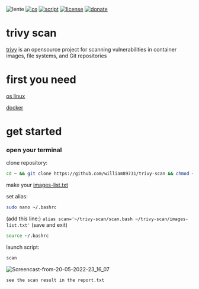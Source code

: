 ![lente](https://user-images.githubusercontent.com/68069659/169600300-9e68d3e0-8406-4eb6-a641-88525646bad3.gif)
[![os](https://img.shields.io/badge/os-linux-red)](https://www.linux.org/)
[![script](https://img.shields.io/badge/script-bash-orange)](https://www.gnu.org/software/bash/)
[![license](https://img.shields.io/badge/license-Apache--2.0-yellowgreen)](https://apache.org/licenses/LICENSE-2.0)
[![donate](https://img.shields.io/badge/donate-wango-blue)](https://www.wango.org/donate.aspx)
# trivy scan

[trivy](https://github.com/aquasecurity/trivy) is an opensource project for scanning  vulnerabilities in container images, file systems, and Git repositories

# first you need

[os linux](https://www.linux.org/pages/download/)

[docker](https://docs.docker.com/engine/install/)

# get started

### open your terminal 


clone  repository:

```bash
cd ~ && git clone https://github.com/william89731/trivy-scan && chmod +X ~/trivy-scan/scan.bash
```
make your [images-list.txt](https://github.com/william89731/trivy-scan/blob/main/images-list.txt)

set alias:

```bash
sudo nano ~/.bashrc
```
(add this line:) ``` alias scan='~/trivy-scan/scan.bash ~/trivy-scan/images-list.txt' ```  (save and exit)

```bash
source ~/.bashrc
```

launch script:

```bash
scan
```

![Screencast-from-20-05-2022-23_16_07](https://user-images.githubusercontent.com/68069659/169612305-a9ff1a80-ae9e-47a0-be13-50efe92562ed.gif)


```see the scan result in the report.txt```











